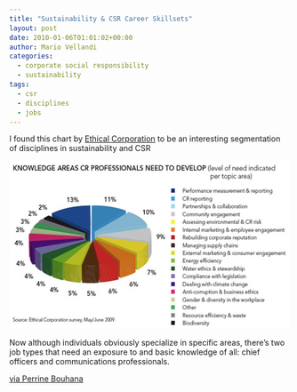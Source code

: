 ```yaml
---
title: "Sustainability & CSR Career Skillsets"
layout: post
date: 2010-01-06T01:01:02+00:00
author: Mario Vellandi
categories:
  - corporate social responsibility
  - sustainability
tags:
  - csr
  - disciplines
  - jobs
---
```

I found this chart by <a href="http://www.ethicalcorporation.com/">Ethical Corporation</a> to be an interesting segmentation of disciplines in sustainability and CSR

[<img class="size-full wp-image-4038 alignnone" title="CR-Professionals_KnowledgeAreas-2" src="/images/2010/CR-Professionals_KnowledgeAreas-2.jpg" alt="sustainability csr segmentation disciplines" width="550" height="302" />](../2010/CR-Professionals_KnowledgeAreas-2.jpg)

Now although individuals obviously specialize in specific areas, there&#8217;s two job types that need an exposure to and basic knowledge of all: chief officers and communications professionals.

[via Perrine Bouhana](http://www.sustainabilityconversations.com/2010/01/03/what-are-the-skills-or-competencies-required-for-a-csr-role-today/)
